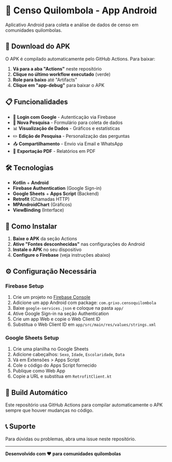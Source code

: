 # 📱 Censo Quilombola - App Android

Aplicativo Android para coleta e análise de dados de censo em comunidades quilombolas.

## 🚀 Download do APK

O APK é compilado automaticamente pelo GitHub Actions. Para baixar:

1. **Vá para a aba "Actions"** neste repositório
2. **Clique no último workflow executado** (verde)
3. **Role para baixo** até "Artifacts"
4. **Clique em "app-debug"** para baixar o APK

## 📋 Funcionalidades

- 🔐 **Login com Google** - Autenticação via Firebase
- 📝 **Nova Pesquisa** - Formulário para coleta de dados
- 📊 **Visualização de Dados** - Gráficos e estatísticas
- ✏️ **Edição de Pesquisa** - Personalização das perguntas
- 📤 **Compartilhamento** - Envio via Email e WhatsApp
- 📄 **Exportação PDF** - Relatórios em PDF

## 🛠️ Tecnologias

- **Kotlin** + **Android**
- **Firebase Authentication** (Google Sign-in)
- **Google Sheets** + **Apps Script** (Backend)
- **Retrofit** (Chamadas HTTP)
- **MPAndroidChart** (Gráficos)
- **ViewBinding** (Interface)

## 📱 Como Instalar

1. **Baixe o APK** da seção Actions
2. **Ative "Fontes desconhecidas"** nas configurações do Android
3. **Instale o APK** no seu dispositivo
4. **Configure o Firebase** (veja instruções abaixo)

## ⚙️ Configuração Necessária

### Firebase Setup
1. Crie um projeto no [Firebase Console](https://console.firebase.google.com/)
2. Adicione um app Android com package: `com.grixo.censoquilombola`
3. Baixe `google-services.json` e coloque na pasta `app/`
4. Ative Google Sign-in na seção Authentication
5. Crie um app Web e copie o Web Client ID
6. Substitua o Web Client ID em `app/src/main/res/values/strings.xml`

### Google Sheets Setup
1. Crie uma planilha no Google Sheets
2. Adicione cabeçalhos: `Sexo`, `Idade`, `Escolaridade`, `Data`
3. Vá em Extensões > Apps Script
4. Cole o código do Apps Script fornecido
5. Publique como Web App
6. Copie a URL e substitua em `RetrofitClient.kt`

## 🔄 Build Automático

Este repositório usa GitHub Actions para compilar automaticamente o APK sempre que houver mudanças no código.

## 📞 Suporte

Para dúvidas ou problemas, abra uma issue neste repositório.

---

**Desenvolvido com ❤️ para comunidades quilombolas**  

